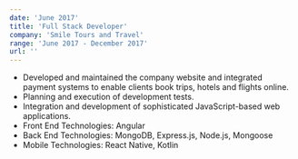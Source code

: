 ```yaml
---
date: 'June 2017'
title: 'Full Stack Developer'
company: 'Smile Tours and Travel'
range: 'June 2017 - December 2017'
url: ''
---
```


- Developed and maintained the company website and integrated payment systems to enable clients book trips, hotels and flights online.
- Planning and execution of development tests.
- Integration and development of sophisticated JavaScript-based web applications.
- Front End Technologies: Angular
- Back End Technologies: MongoDB, Express.js, Node.js, Mongoose
- Mobile Technologies: React Native, Kotlin
